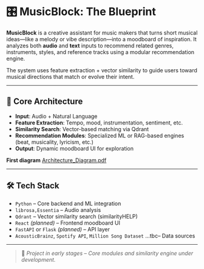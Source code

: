 # 🎛️ MusicBlock: The Blueprint

**MusicBlock** is a creative assistant for music makers that turns short musical ideas—like a melody or vibe description—into a moodboard of inspiration. It analyzes both **audio** and **text** inputs to recommend related genres, instruments, styles, and reference tracks using a modular recommendation engine.

The system uses feature extraction + vector similarity to guide users toward musical directions that match or evolve their intent.

---

## 🧠 Core Architecture

- **Input**: Audio + Natural Language
- **Feature Extraction**: Tempo, mood, instrumentation, sentiment, etc.
- **Similarity Search**: Vector-based matching via Qdrant
- **Recommendation Modules**: Specialized ML or RAG-based engines (beat, musicality, lyricism, etc.)
- **Output**: Dynamic moodboard UI for exploration

**First diagram**
[Architecture_Diagram.pdf](https://github.com/user-attachments/files/19550699/Architecture_Diagram.pdf)


---

## 🛠 Tech Stack

- `Python` – Core backend and ML integration  
- `librosa,Essentia` – Audio analysis  
- `Qdrant` – Vector similarity search (similarityHELP)  
- `React` *(planned)* – Frontend moodboard UI  
- `FastAPI` or `Flask` *(planned)* – API layer  
- `AcousticBrainz`, `Spotify API`, `Million Song Dataset` ...tbc– Data sources

---

> 🚧 *Project in early stages – Core modules and similarity engine under development.*
